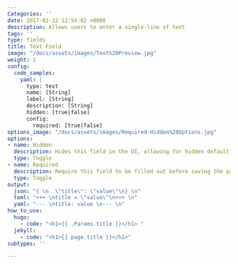 ```yaml
---
Categories: ''
date: 2017-02-22 12:54:02 +0000
description: Allows users to enter a single-line of text
tags: ''
type: fields
title: Text Field
image: "/docs/assets/images/Text%20Preview.jpg"
weight: 1
config:
  code_samples:
    yaml: |
      type: text
      name: [String]
      label: [String]
      description: [String]
      hidden: [true|false]
      config:
        required: [true|false]
options_image: "/docs/assets/images/Required-Hidden%20Options.jpg"
options:
- name: Hidden
  description: Hides this field in the UI, allowing for hidden default values.
  type: Toggle
- name: Required
  description: Require this field to be filled out before saving the page.
  type: Toggle
output:
  json: "{ \n  \"title\": \"value\"\n} \n"
  toml: "+++ \ntitle = \"value\"\n+++ \n"
  yaml: "--- \ntitle: value \n--- \n"
how_to_use:
  hugo: 
    - code: "<h1>{{ .Params.title }}</h1> "
  jekyll: 
    - code: "<h1>{{ page.title }}</h1>"
subtypes: ''

---
```

